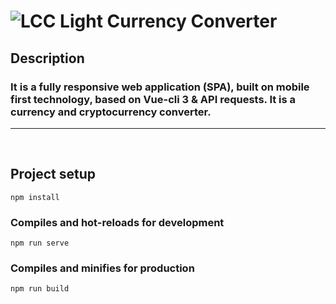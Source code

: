 # ![LCC](/dist/favicons/favicon.ico) Light Currency Converter

## Description

### **It is a fully responsive web application (SPA), built on mobile first technology, based on Vue-cli 3 & API requests. It is a currency and cryptocurrency converter.**

***
<br/>

## Project setup
```
npm install
```

### Compiles and hot-reloads for development
```
npm run serve
```

### Compiles and minifies for production
```
npm run build
```